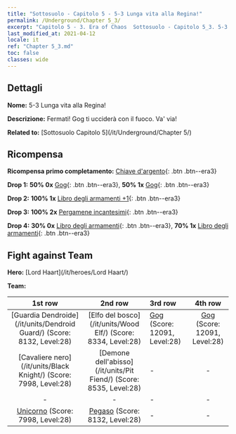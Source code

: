```yaml
---
title: "Sottosuolo - Capitolo 5 - 5-3 Lunga vita alla Regina!"
permalink: /Underground/Chapter 5_3/
excerpt: "Capitolo 5 - 3. Era of Chaos  Sottosuolo - Capitolo 5_3. 5-3 Lunga vita alla Regina!"
last_modified_at: 2021-04-12
locale: it
ref: "Chapter 5_3.md"
toc: false
classes: wide
---
```


## Dettagli

 **Nome:** 5-3 Lunga vita alla Regina!

 **Descrizione:** Fermati! Gog ti ucciderà con il fuoco. Va' via!

 **Related to:** [Sottosuolo Capitolo 5](/it/Underground/Chapter 5/)

## Ricompensa

 **Ricompensa primo completamento:** [Chiave d'argento](/it/Items/con_693/){: .btn .btn--era3}

 **Drop 1:** **50% 0x** [Gog](/it/Items/unt_227/){: .btn .btn--era3}, **50% 1x** [Gog](/it/Items/unt_227/){: .btn .btn--era3}

 **Drop 2:** **100% 1x** [Libro degli armamenti +1](/it/Items/mat_25/){: .btn .btn--era3}

 **Drop 3:** **100% 2x** [Pergamene incantesimi](/it/Items/con_694/){: .btn .btn--era3}

 **Drop 4:** **30% 0x** [Libro degli armamenti](/it/Items/mat_18/){: .btn .btn--era3}, **70% 1x** [Libro degli armamenti](/it/Items/mat_18/){: .btn .btn--era3}


## Fight against Team
 **Hero:** [Lord Haart](/it/heroes/Lord Haart/)

 **Team:**


  | 1st row | 2nd row | 3rd row | 4th row |
  |:----:|:----:|:----|:----:|
  | [Guardia Dendroide](/it/units/Dendroid Guard/) (Score: 8132, Level:28)  | [Elfo del bosco](/it/units/Wood Elf/) (Score: 8334, Level:28)  | [Gog](/it/units/Gog/) (Score: 12091, Level:28)  | [Gog](/it/units/Gog/) (Score: 12091, Level:28)  |
  | [Cavaliere nero](/it/units/Black Knight/) (Score: 7998, Level:28)  | [Demone dell'abisso](/it/units/Pit Fiend/) (Score: 8535, Level:28)  | - | - |
  | - | - | - | - |
  | [Unicorno](/it/units/Unicorn/) (Score: 7998, Level:28)  | [Pegaso](/it/units/Pegasus/) (Score: 8132, Level:28)  | - | - |


